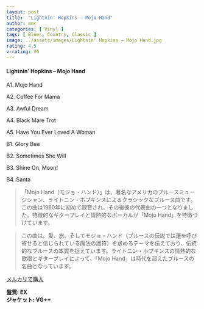 ```yaml
---
layout: post
title:  "Lightnin' Hopkins – Mojo Hand"
author: mmr
categories: [ Vinyl ]
tags: [ Blues, Country, Classic ]
image: ../assets/images/Lightnin' Hopkins – Mojo Hand.jpg
rating: 4.5
v-rating: VG
---
```


#### Lightnin' Hopkins – Mojo Hand


A1. Mojo Hand


A2. Coffee For Mama


A3. Awful Dream


A4. Black Mare Trot


A5. Have You Ever Loved A Woman


B1. Glory Bee


B2. Sometimes She Will


B3. Shine On, Moon!


B4. Santa


> 「Mojo Hand（モジョ・ハンド）」は、著名なアメリカのブルースミュージシャン、ライトニン・ホプキンスによるクラシックなブルース曲です。この曲は1960年に初めて録音され、その後彼の代表曲の一つとなりました。特徴的なギタープレイと情熱的なボーカルが「Mojo Hand」を特徴づけています。

> この曲は、愛、旅、そしてモジョ・ハンド（ブルースの伝説では運を呼び寄せると信じられている魔法の護符）を求めるテーマを伝えており、伝統的なブルースの本質を捉えています。ライトニン・ホプキンスの情熱的な歌唱とギタープレイによって、「Mojo Hand」は時代を超えたブルースの名曲となっています。


[メルカリで購入](https://jp.mercari.com/item/m49152824232)


<div class="mt-4 mb-4 d-flex align-items-center">
<strong class="mr-1">盤質: EX</strong>
</div>
<div class="mt-4 mb-4 d-flex align-items-center">
<strong class="mr-1">ジャケット: VG++</strong>
</div>